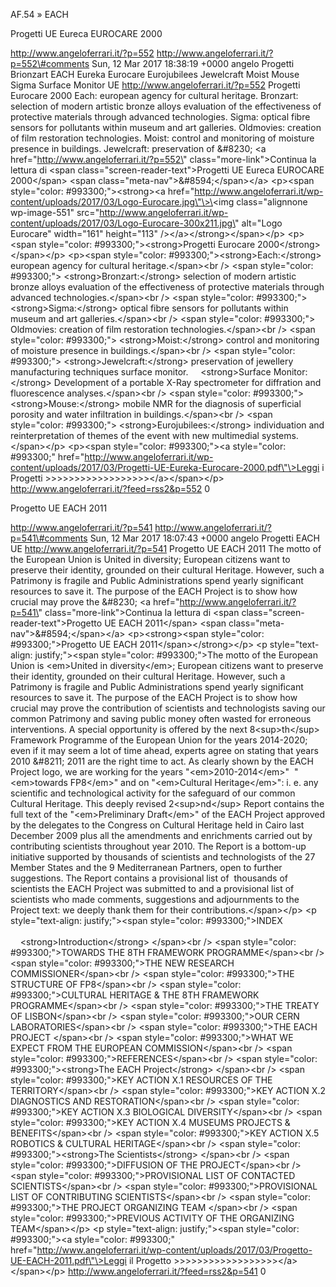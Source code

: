 AF.54 » EACH

Progetti UE Eureca EUROCARE 2000

http://www.angeloferrari.it/?p=552 http://www.angeloferrari.it/?p=552\#comments Sun, 12 Mar 2017 18:38:19 +0000 angelo Progetti Brionzart EACH Eureka Eurocare Eurojubilees Jewelcraft Moist Mouse Sigma Surface Monitor UE http://www.angeloferrari.it/?p=552 Progetti Eurocare 2000 Each: european agency for cultural heritage. Bronzart: selection of modern artistic bronze alloys evaluation of the effectiveness of protective materials through advanced technologies. Sigma: optical fibre sensors for pollutants within museum and art galleries. Oldmovies: creation of film restoration technologies. Moist: control and monitoring of moisture presence in buildings. Jewelcraft: preservation of &\#8230; \<a href=\"http://www.angeloferrari.it/?p=552\" class=\"more-link\"\>Continua la lettura di \<span class=\"screen-reader-text\"\>Progetti UE Eureca EUROCARE 2000\</span\> \<span class=\"meta-nav\"\>&\#8594;\</span\>\</a\> \<p\>\<span style=\"color: \#993300;\"\>\<strong\>\<a href=\"http://www.angeloferrari.it/wp-content/uploads/2017/03/Logo-Eurocare.jpg\"\>\<img class=\"alignnone wp-image-551\" src=\"http://www.angeloferrari.it/wp-content/uploads/2017/03/Logo-Eurocare-300x211.jpg\" alt=\"Logo Eurocare\" width=\"161\" height=\"113\" /\>\</a\>\</strong\>\</span\>\</p\> \<p\>\<span style=\"color: \#993300;\"\>\<strong\>Progetti Eurocare 2000\</strong\>\</span\>\</p\> \<p\>\<span style=\"color: \#993300;\"\>\<strong\>Each:\</strong\> european agency for cultural heritage.\</span\>\<br /\> \<span style=\"color: \#993300;\"\> \<strong\>Bronzart:\</strong\> selection of modern artistic bronze alloys evaluation of the effectiveness of protective materials through advanced technologies.\</span\>\<br /\> \<span style=\"color: \#993300;\"\> \<strong\>Sigma:\</strong\> optical fibre sensors for pollutants within museum and art galleries.\</span\>\<br /\> \<span style=\"color: \#993300;\"\> Oldmovies: creation of film restoration technologies.\</span\>\<br /\> \<span style=\"color: \#993300;\"\> \<strong\>Moist:\</strong\> control and monitoring of moisture presence in buildings.\</span\>\<br /\> \<span style=\"color: \#993300;\"\> \<strong\>Jewelcraft:\</strong\> preservation of jewellery manufacturing techniques surface monitor.     \<strong\>Surface Monitor:\</strong\> Development of a portable X-Ray spectrometer for diffration and fluorescence analyses.\</span\>\<br /\> \<span style=\"color: \#993300;\"\> \<strong\>Mouse:\</strong\> mobile NMR for the diagnosis of superficial porosity and water infiltration in buildings.\</span\>\<br /\> \<span style=\"color: \#993300;\"\> \<strong\>Eurojubilees:\</strong\> individuation and reinterpretation of themes of the event with new multimedial systems.\</span\>\</p\> \<p\>\<span style=\"color: \#993300;\"\>\<a style=\"color: \#993300;\" href=\"http://www.angeloferrari.it/wp-content/uploads/2017/03/Progetti-UE-Eureka-Eurocare-2000.pdf\"\>Leggi i Progetti &gt;&gt;&gt;&gt;&gt;&gt;&gt;&gt;&gt;&gt;&gt;&gt;&gt;&gt;&gt;&gt;&gt;&gt;\</a\>\</span\>\</p\> http://www.angeloferrari.it/?feed=rss2&p=552 0

Progetto UE EACH 2011

http://www.angeloferrari.it/?p=541 http://www.angeloferrari.it/?p=541\#comments Sun, 12 Mar 2017 18:07:43 +0000 angelo Progetti EACH UE http://www.angeloferrari.it/?p=541 Progetto UE EACH 2011 The motto of the European Union is United in diversity; European citizens want to preserve their identity, grounded on their cultural Heritage. However, such a Patrimony is fragile and Public Administrations spend yearly significant resources to save it. The purpose of the EACH Project is to show how crucial may prove the &\#8230; \<a href=\"http://www.angeloferrari.it/?p=541\" class=\"more-link\"\>Continua la lettura di \<span class=\"screen-reader-text\"\>Progetto UE EACH 2011\</span\> \<span class=\"meta-nav\"\>&\#8594;\</span\>\</a\> \<p\>\<strong\>\<span style=\"color: \#993300;\"\>Progetto UE EACH 2011\</span\>\</strong\>\</p\> \<p style=\"text-align: justify;\"\>\<span style=\"color: \#993300;\"\>The motto of the European Union is \<em\>United in diversity\</em\>; European citizens want to preserve their identity, grounded on their cultural Heritage. However, such a Patrimony is fragile and Public Administrations spend yearly significant resources to save it. The purpose of the EACH Project is to show how crucial may prove the contribution of scientists and technologists saving our common Patrimony and saving public money often wasted for erroneous interventions. A special opportunity is offered by the next 8\<sup\>th\</sup\> Framework Programme of the European Union for the years 2014-2020; even if it may seem a lot of time ahead, experts agree on stating that years 2010 &\#8211; 2011 are the right time to act. As clearly shown by the EACH Project logo, we are working for the years "\<em\>2010-2014\</em\>"  "\<em\>towards FP8\</em\>" and on "\<em\>Cultural Heritage\</em\>": i. e. any scientific and technological activity for the safeguard of our common Cultural Heritage. This deeply revised 2\<sup\>nd\</sup\> Report contains the full text of the "\<em\>Preliminary Draft\</em\>" of the EACH Project approved by the delegates to the Congress on Cultural Heritage held in Cairo last December 2009 plus all the amendments and enrichments carried out by contributing scientists throughout year 2010. The Report is a bottom-up initiative supported by thousands of scientists and technologists of the 27 Member States and the 9 Mediterranean Partners, open to further suggestions. The Report contains a provisional list of  thousands of scientists the EACH Project was submitted to and a provisional list of scientists who made comments, suggestions and adjournments to the Project text: we deeply thank them for their contributions.\</span\>\</p\> \<p style=\"text-align: justify;\"\>\<span style=\"color: \#993300;\"\>INDEX                                                                                                                                                     \<strong\>Introduction\</strong\> \</span\>\<br /\> \<span style=\"color: \#993300;\"\>TOWARDS THE 8TH FRAMEWORK PROGRAMME\</span\>\<br /\> \<span style=\"color: \#993300;\"\>THE NEW RESEARCH COMMISSIONER\</span\>\<br /\> \<span style=\"color: \#993300;\"\>THE STRUCTURE OF FP8\</span\>\<br /\> \<span style=\"color: \#993300;\"\>CULTURAL HERITAGE &amp; THE 8TH FRAMEWORK PROGRAMME\</span\>\<br /\> \<span style=\"color: \#993300;\"\>THE TREATY OF LISBON\</span\>\<br /\> \<span style=\"color: \#993300;\"\>OUR CERN LABORATORIES\</span\>\<br /\> \<span style=\"color: \#993300;\"\>THE EACH PROJECT \</span\>\<br /\> \<span style=\"color: \#993300;\"\>WHAT WE EXPECT FROM THE EUROPEAN COMMISSION\</span\>\<br /\> \<span style=\"color: \#993300;\"\>REFERENCES\</span\>\<br /\> \<span style=\"color: \#993300;\"\>\<strong\>The EACH Project\</strong\> \</span\>\<br /\> \<span style=\"color: \#993300;\"\>KEY ACTION X.1 RESOURCES OF THE TERRITORY\</span\>\<br /\> \<span style=\"color: \#993300;\"\>KEY ACTION X.2 DIAGNOSTICS AND RESTORATION\</span\>\<br /\> \<span style=\"color: \#993300;\"\>KEY ACTION X.3 BIOLOGICAL DIVERSITY\</span\>\<br /\> \<span style=\"color: \#993300;\"\>KEY ACTION X.4 MUSEUMS PROJECTS &amp; BENEFITS\</span\>\<br /\> \<span style=\"color: \#993300;\"\>KEY ACTION X.5 ROBOTICS &amp; CULTURAL HERITAGE\</span\>\<br /\> \<span style=\"color: \#993300;\"\>\<strong\>The Scientists\</strong\> \</span\>\<br /\> \<span style=\"color: \#993300;\"\>DIFFUSION OF THE PROJECT\</span\>\<br /\> \<span style=\"color: \#993300;\"\>PROVISIONAL LIST OF CONTACTED SCIENTISTS\</span\>\<br /\> \<span style=\"color: \#993300;\"\>PROVISIONAL LIST OF CONTRIBUTING SCIENTISTS\</span\>\<br /\> \<span style=\"color: \#993300;\"\>THE PROJECT ORGANIZING TEAM \</span\>\<br /\> \<span style=\"color: \#993300;\"\>PREVIOUS ACTIVITY OF THE ORGANIZING TEAM\</span\>\</p\> \<p style=\"text-align: justify;\"\>\<span style=\"color: \#993300;\"\>\<a style=\"color: \#993300;\" href=\"http://www.angeloferrari.it/wp-content/uploads/2017/03/Progetto-UE-EACH-2011.pdf\"\>Leggi il Progetto &gt;&gt;&gt;&gt;&gt;&gt;&gt;&gt;&gt;&gt;&gt;&gt;&gt;&gt;&gt;&gt;&gt;&gt;\</a\>\</span\>\</p\> http://www.angeloferrari.it/?feed=rss2&p=541 0
